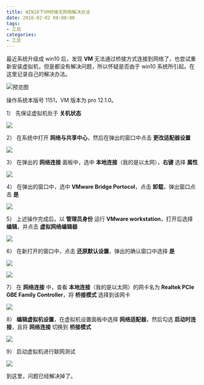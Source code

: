 ```yaml
---
title: WIN10下VM桥接无网络解决办法
date: 2016-02-02 08:00:00
tags:
- 工具
categories:
- 工具
---
```


最近系统升级成 win10 后，发现 **VM** 无法通过桥接方式连接到网络了，也尝试重新安装虚拟机，但是都没有解决问题，所以怀疑是否由于 win10 系统所引起。在这里记录自己的解决办法。

![预览图](https://img.fanhaobai.com/2016/02/win10-vm-network/3ecbe34f-7d74-4cb2-871b-ac932d62baa3.png)<!--more-->

操作系统本版号 1151，VM 版本为 pro 12.1.0。

1） 先保证虚拟机处于 **关机状态**

![](https://img.fanhaobai.com/2016/02/win10-vm-network/rSK1reoB3itU--fth7vyPFgr.png)

2） 在系统中打开 **网络与共享中心**，然后在弹出的窗口中点击 **更改适配器设置**

![](https://img.fanhaobai.com/2016/02/win10-vm-network/OEoaw5ml67q-CQafFRFI9XRG.png)

3） 在弹出的 **网络连接** 面板中，选中 **本地连接**（我的是以太网），**右键** 选择 **属性**

![](https://img.fanhaobai.com/2016/02/win10-vm-network/3ZSQ0829kudRZphXSMnYK6Vt.png)

4） 在弹出的窗口中，选中 **VMware Bridge Portocol**，点击 **卸载**，弹出窗口点击 **是**

![](https://img.fanhaobai.com/2016/02/win10-vm-network/SFHEF9xgrtCIABo8c2tR3PFo.png)

5） 上述操作完成后，以 **管理员身份** 运行 **VMware workstation**，打开后选择 **编辑**，并点击 **虚拟网络编辑器**

![](https://img.fanhaobai.com/2016/02/win10-vm-network/DJpNwdNawxrBgSEucYIP0f0e.png)

6） 在新打开的窗口中，点击 **还原默认设置**，弹出的确认窗口中选择 **是**

![](https://img.fanhaobai.com/2016/02/win10-vm-network/iXXHuTApN_8iUjDAOU04reqp.png)

![](https://img.fanhaobai.com/2016/02/win10-vm-network/2NdwyTgdoVzD5CwHCFHgGSWK.png)


7） 在 **网络连接** 中，查看 **本地连接**（我的是以太网）的网卡名为 **Realtek PCIe GBE Family Controller**，将 **桥接模式** 选择到该网卡

![](https://img.fanhaobai.com/2016/02/win10-vm-network/DscyYxjkXQBAWtkmeIG_xtc6.png)

8） **编辑虚拟机设置**，在虚拟机设置面板中选择 **网络适配器**，然后勾选 **启动时连接**，且将 **网络连接** 切换到 **桥接模式**

![](https://img.fanhaobai.com/2016/02/win10-vm-network/7hHPfupgOL5euKi3Y48XnwgX.png)

9） 启动虚拟机进行联网测试

![](https://img.fanhaobai.com/2016/02/win10-vm-network/ecF7lF_6lahMhFJAh94XBdmV.png)

到这里，问题已经解决掉了。
